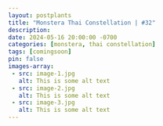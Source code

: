 ```yaml
---
layout: postplants
title: "Monstera Thai Constellation | #32"
description: 
date: 2024-05-16 20:00:00 -0700
categories: [monstera, thai constellation]
tags: [comingsoon]
pin: false
images-array:
 - src: image-1.jpg
   alt: This is some alt text
 - src: image-2.jpg
   alt: This is some alt text
 - src: image-3.jpg
   alt: This is some alt text
---
```

